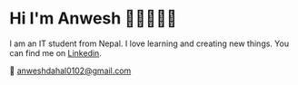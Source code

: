 # **Hi I'm Anwesh 👋🏽👨🏽‍💻**

I am an IT student from Nepal. I love learning and creating new things. You can find me on [Linkedin](www.linkedin.com/in/anwesh-dahal-3240b819b).

📧 anweshdahal0102@gmail.com
